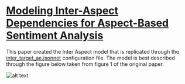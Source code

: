 # [Modeling Inter-Aspect Dependencies for Aspect-Based Sentiment Analysis](https://www.aclweb.org/anthology/N18-2043)
This paper created the Inter Aspect model that is replicated through the [inter_target_ae.jsonnet](./inter_target_ae.jsonnet) configuration file. The model is best described through the figure below taken from figure 1 of the original paper.

![alt text](./Inter%20Aspect%20figure.png "Inter Aspect architecture")
